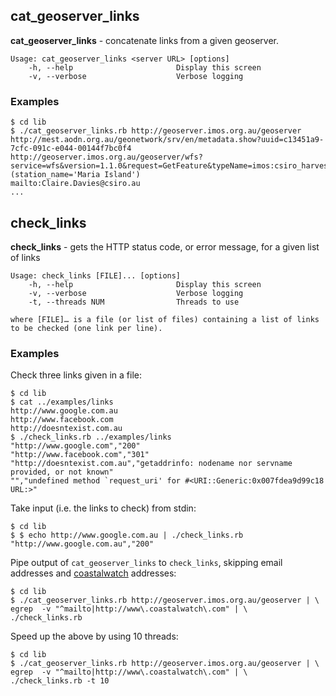 ## cat_geoserver_links

**cat_geoserver_links** - concatenate links from a given geoserver.

	Usage: cat_geoserver_links <server URL> [options]
	    -h, --help                       Display this screen
	    -v, --verbose                    Verbose logging

### Examples

	$ cd lib
	$ ./cat_geoserver_links.rb http://geoserver.imos.org.au/geoserver
	http://mest.aodn.org.au/geonetwork/srv/en/metadata.show?uuid=c13451a9-7cfc-091c-e044-00144f7bc0f4
	http://geoserver.imos.org.au/geoserver/wfs?service=wfs&version=1.1.0&request=GetFeature&typeName=imos:csiro_harvest_nrs_biomass&srs=EPSG:4326&outputFormat=csv&cql_filter=(station_name='Maria Island')
	mailto:Claire.Davies@csiro.au
	...

## check_links

**check_links** - gets the HTTP status code, or error message, for a given list of links

    Usage: check_links [FILE]... [options]
        -h, --help                       Display this screen
        -v, --verbose                    Verbose logging
        -t, --threads NUM                Threads to use

	where [FILE]… is a file (or list of files) containing a list of links to be checked (one link per line).

### Examples

Check three links given in a file:

	$ cd lib
	$ cat ../examples/links 
	http://www.google.com.au
	http://www.facebook.com
	http://doesntexist.com.au
	$ ./check_links.rb ../examples/links
	"http://www.google.com","200"
	"http://www.facebook.com","301"
	"http://doesntexist.com.au","getaddrinfo: nodename nor servname provided, or not known"
	"","undefined method `request_uri' for #<URI::Generic:0x007fdea9d99c18 URL:>"

Take input (i.e. the links to check) from stdin:

	$ cd lib
	$ $ echo http://www.google.com.au | ./check_links.rb
	"http://www.google.com.au","200"

Pipe output of `cat_geoserver_links` to `check_links`, skipping email addresses and [coastalwatch](http://www.coastalwatch.com) addresses:

	$ cd lib
	$ ./cat_geoserver_links.rb http://geoserver.imos.org.au/geoserver | \
	egrep  -v "^mailto|http://www\.coastalwatch\.com" | \
	./check_links.rb

Speed up the above by using 10 threads:

	$ cd lib
	$ ./cat_geoserver_links.rb http://geoserver.imos.org.au/geoserver | \
	egrep  -v "^mailto|http://www\.coastalwatch\.com" | \
	./check_links.rb -t 10

